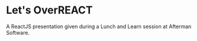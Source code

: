# Let's OverREACT

A ReactJS presentation
 given during a Lunch and Learn session at Afterman Software.